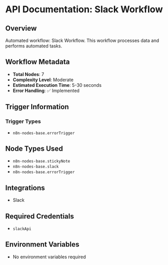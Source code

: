# API Documentation: Slack Workflow

## Overview
Automated workflow: Slack Workflow. This workflow processes data and performs automated tasks.

## Workflow Metadata
- **Total Nodes**: 7
- **Complexity Level**: Moderate
- **Estimated Execution Time**: 5-30 seconds
- **Error Handling**: ✅ Implemented

## Trigger Information
### Trigger Types
- `n8n-nodes-base.errorTrigger`

## Node Types Used
- `n8n-nodes-base.stickyNote`
- `n8n-nodes-base.slack`
- `n8n-nodes-base.errorTrigger`

## Integrations
- Slack

## Required Credentials
- `slackApi`

## Environment Variables
- No environment variables required
